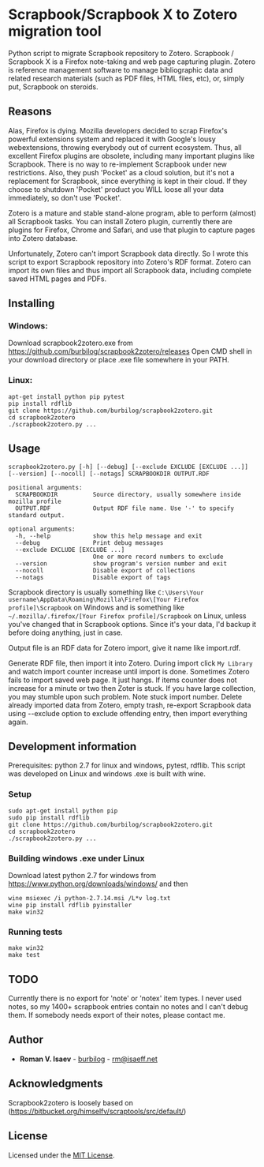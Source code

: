 # Scrapbook/Scrapbook X to Zotero migration tool

Python script to migrate Scrapbook repository to Zotero. Scrapbook / Scrapbook X is a Firefox note-taking and web page capturing plugin. Zotero is reference management software to manage bibliographic data and related research materials (such as PDF files, HTML files, etc), or, simply put, Scrapbook on steroids.

## Reasons

Alas, Firefox is dying. Mozilla developers decided to scrap Firefox's powerful extensions system and replaced it with Google's lousy webextensions, throwing everybody out of current ecosystem. Thus, all excellent Firefox plugins are obsolete, including many important plugins like Scrapbook. There is no way to re-implement Scrapbook under new restrictions. Also, they push 'Pocket' as a cloud solution, but it's not a replacement for Scrapbook, since everything is kept in their cloud. If they choose to shutdown 'Pocket' product you WILL loose all your data immediately, so don't use 'Pocket'.

Zotero is a mature and stable stand-alone program, able to perform (almost) all Scrapbook tasks. You can install Zotero plugin, currently there are plugins for Firefox, Chrome and Safari, and use that plugin to capture pages into Zotero database.

Unfortunately, Zotero can't import Scrapbook data directly. So I wrote this script to export Scrapbook repository into Zotero's RDF format. Zotero can import its own files and thus import all Scrapbook data, including complete saved HTML pages and PDFs.

## Installing

### Windows: 

Download scrapbook2zotero.exe from https://github.com/burbilog/scrapbook2zotero/releases 
Open CMD shell in your download directory or place .exe file somewhere in your PATH.
 
### Linux: 

    apt-get install python pip pytest
    pip install rdflib
    git clone https://github.com/burbilog/scrapbook2zotero.git
	cd scrapbook2zotero
	./scrapbook2zotero.py ...

## Usage

    scrapbook2zotero.py [-h] [--debug] [--exclude EXCLUDE [EXCLUDE ...]] [--version] [--nocoll] [--notags] SCRAPBOOKDIR OUTPUT.RDF

    positional arguments:
      SCRAPBOOKDIR          Source directory, usually somewhere inside mozilla profile
      OUTPUT.RDF            Output RDF file name. Use '-' to specify standard output.

    optional arguments:
      -h, --help            show this help message and exit
      --debug               Print debug messages
      --exclude EXCLUDE [EXCLUDE ...]
                            One or more record numbers to exclude
      --version             show program's version number and exit
      --nocoll              Disable export of collections
      --notags              Disable export of tags

Scrapbook directory is usually something like `C:\Users\Your username\AppData\Roaming\Mozilla\Firefox\[Your Firefox profile]\Scrapbook` on Windows and is something like `~/.mozilla/.firefox/[Your Firefox profile]/Scrapbook` on Linux, unless you've changed that in Scrapbook options. Since it's your data, I'd backup it before doing anything, just in case.

Output file is an RDF data for Zotero import, give it name like import.rdf.

Generate RDF file, then import it into Zotero. During import click `My Library` and watch import counter increase until import is done. Sometimes Zotero fails to import saved web page. It just hangs. If items counter does not increase for a minute or two then Zoter is stuck. If you have large collection, you may stumble upon such problem. Note stuck import number. Delete already imported data from Zotero, empty trash, re-export Scrapbook data using --exclude option to exclude offending entry, then import everything again.

## Development information

Prerequisites: python 2.7 for linux and windows, pytest, rdflib. This script was developed on Linux and windows .exe is built with wine.

### Setup

	sudo apt-get install python pip
	sudo pip install rdflib
    git clone https://github.com/burbilog/scrapbook2zotero.git
	cd scrapbook2zotero
	./scrapbook2zotero.py ...

### Building windows .exe under Linux

Download latest python 2.7 for windows from https://www.python.org/downloads/windows/ and then

    wine msiexec /i python-2.7.14.msi /L*v log.txt
	wine pip install rdflib pyinstaller
	make win32

### Running tests

    make win32
	make test

## TODO

Currently there is no export for 'note' or 'notex' item types. I never used notes, so my 1400+ scrapbook entries contain no notes and I can't debug them. If somebody needs export of their notes, please contact me.

## Author

* **Roman V. Isaev** - [burbilog](https://github.com/burbilog) - <rm@isaeff.net>

## Acknowledgments

Scrapbook2zotero is loosely based on (https://bitbucket.org/himselfv/scraptools/src/default/)

## License

Licensed under the [MIT License](LICENSE.txt).
